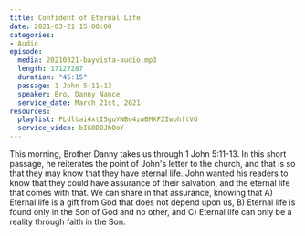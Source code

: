 ```yaml
---
title: Confident of Eternal Life
date: 2021-03-21 15:00:00
categories:
- Audio
episode:
  media: 20210321-bayvista-audio.mp3
  length: 17127287
  duration: "45:15"
  passage: 1 John 5:11-13
  speaker: Bro. Danny Nance
  service_date: March 21st, 2021
resources:
  playlist: PLdltai4xtI5guYNBo4zwBMXFZIwohftVd
  service_video: bIG8DOJhOoY
---
```

This morning, Brother Danny takes us through 1 John 5:11-13.  In this short passage, he reiterates the point of John's letter to the church, and that is so that they may know that they have eternal life.  John wanted his readers to know that they could have assurance of their salvation, and the eternal life that comes with that.  We can share in that assurance, knowing that A) Eternal life is a gift from God that does not depend upon us, B) Eternal life is found only in the Son of God and no other, and C) Eternal life can only be a reality through faith in the Son.
